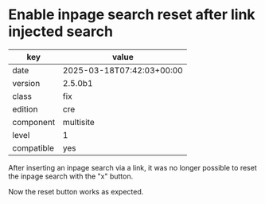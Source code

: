 [//]: # (werk v2)
# Enable inpage search reset after link injected search

key        | value
---------- | ---
date       | 2025-03-18T07:42:03+00:00
version    | 2.5.0b1
class      | fix
edition    | cre
component  | multisite
level      | 1
compatible | yes

After inserting an inpage search via a link, it was no longer possible to reset the inpage search with the "x" button.

Now the reset button works as expected.

